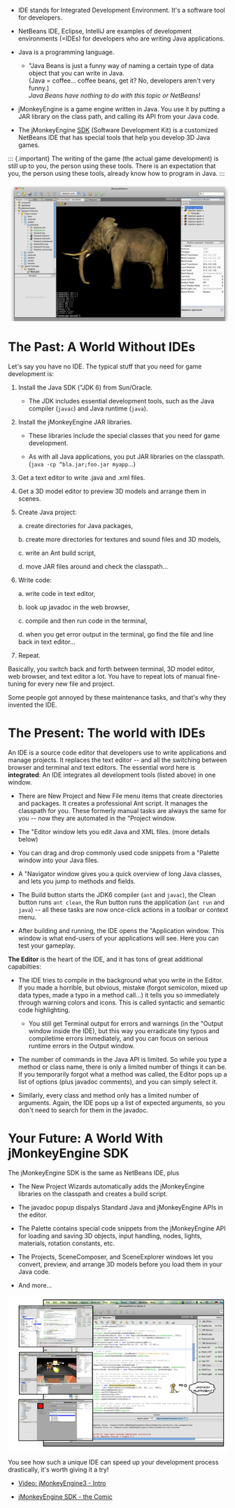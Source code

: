 -   IDE stands for Integrated Development Environment. It's a software
    tool for developers.

-   NetBeans IDE, Eclipse, IntelliJ are examples of development
    environments (=IDEs) for developers who are writing Java
    applications.

-   Java is a programming language.

    -   "Java Beans is just a funny way of naming a certain type of data
        object that you can write in Java.\
        (Java = coffee... coffee beans, get it? No, developers aren't
        very funny.)\
        *Java Beans have nothing to do with this topic or NetBeans!*

-   jMonkeyEngine is a game engine written in Java. You use it by
    putting a JAR library on the class path, and calling its API from
    your Java code.

-   The jMonkeyEngine [SDK](../../sdk) (Software Development Kit) is
    a customized NetBeans IDE that has special tools that help you
    develop 3D Java games.

::: {.important}
The writing of the game (the actual game development) is still up to
you, the person using these tools. There is an expectation that you, the
person using these tools, already know how to program in Java.
:::

![jme3-jmonkeyplatform.png](../../../images/sdk/jme3-jmonkeyplatform.png)

The Past: A World Without IDEs
==============================

Let's say you have no IDE. The typical stuff that you need for game
development is:

1.  Install the Java SDK ("JDK 6) from Sun/Oracle.

    -   The JDK includes essential development tools, such as the Java
        compiler (`javac`) and Java runtime (`java`).

2.  Install the jMonkeyEngine JAR libraries.

    -   These libraries include the special classes that you need for
        game development.

    -   As with all Java applications, you put JAR libraries on the
        classpath. (`java -cp “bla.jar;foo.jar myapp`...)

3.  Get a text editor to write .java and .xml files.

4.  Get a 3D model editor to preview 3D models and arrange them in
    scenes.

5.  Create Java project:

    a.  create directories for Java packages,

    b.  create more directories for textures and sound files and 3D
        models,

    c.  write an Ant build script,

    d.  move JAR files around and check the classpath...

6.  Write code:

    a.  write code in text editor,

    b.  look up javadoc in the web browser,

    c.  compile and then run code in the terminal,

    d.  when you get error output in the terminal, go find the file and
        line back in text editor...

7.  Repeat.

Basically, you switch back and forth between terminal, 3D model editor,
web browser, and text editor a lot. You have to repeat lots of manual
fine-tuning for every new file and project.

Some people got annoyed by these maintenance tasks, and that's why they
invented the IDE.

The Present: The world with IDEs
================================

An IDE is a source code editor that developers use to write applications
and manage projects. It replaces the text editor -- and all the
switching between browser and terminal and text editors. The essential
word here is **integrated**: An IDE integrates all development tools
(listed above) in one window.

-   There are New Project and New File menu items that create
    directories and packages. It creates a professional Ant script. It
    manages the classpath for you. These formerly manual tasks are
    always the same for you -- now they are automated in the "Project
    window.

-   The "Editor window lets you edit Java and XML files. (more details
    below)

-   You can drag and drop commonly used code snippets from a "Palette
    window into your Java files.

-   A "Navigator window gives you a quick overview of long Java classes,
    and lets you jump to methods and fields.

-   The Build button starts the JDK6 compiler (`ant` and `javac`), the
    Clean button runs `ant clean`, the Run button runs the application
    (`ant run` and `java`) -- all these tasks are now once-click actions
    in a toolbar or context menu.

-   After building and running, the IDE opens the "Application window.
    This window is what end-users of your applications will see. Here
    you can test your gameplay.

**The Editor** is the heart of the IDE, and it has tons of great
additional capabilties:

-   The IDE tries to compile in the background what you write in the
    Editor. If you made a horrible, but obvious, mistake (forgot
    semicolon, mixed up data types, made a typo in a method call...) it
    tells you so immediately through warning colors and icons. This is
    called syntactic and semantic code highlighting.

    -   You still get Terminal output for errors and warnings (in the
        "Output window inside the IDE), but this way you erradicate tiny
        typos and compiletime errors immediately, and you can focus on
        serious runtime errors in the Output window.

-   The number of commands in the Java API is limited. So while you type
    a method or class name, there is only a limited number of things it
    can be. If you temporarily forgot what a method was called, the
    Editor pops up a list of options (plus javadoc comments), and you
    can simply select it.

-   Similarly, every class and method only has a limited number of
    arguments. Again, the IDE pops up a list of expected arguments, so
    you don't need to search for them in the javadoc.

Your Future: A World With jMonkeyEngine SDK
===========================================

The jMonkeyEngine SDK is the same as NetBeans IDE, plus

-   The New Project Wizards automatically adds the jMonkeyEngine
    libraries on the classpath and creates a build script.

-   The javadoc popup dispalys Standard Java and jMonkeyEngine APIs in
    the editor.

-   The Palette contains special code snippets from the jMonkeyEngine
    API for loading and saving 3D objects, input handling, nodes,
    lights, materials, rotation constants, etc.

-   The Projects, SceneComposer, and SceneExplorer windows let you
    convert, preview, and arrange 3D models before you load them in your
    Java code.

-   And more...

![jmonkeyplatform-docu-1.png](../../../images/sdk/jmonkeyplatform-docu-1.png)

You see how such a unique IDE can speed up your development process
drastically, it's worth giving it a try!

-   [Video: jMonkeyEngine3 -
    Intro](http://www.youtube.com/watch?v=cTErYjsJ_Yk)

-   [jMonkeyEngine SDK - the Comic](../../sdk/comic)
